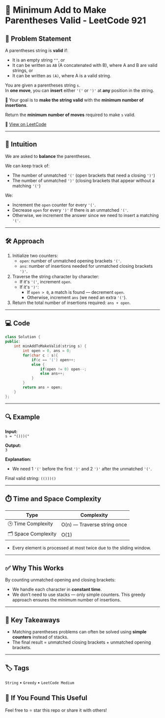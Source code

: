 # 🧮 Minimum Add to Make Parentheses Valid - LeetCode 921

## 📄 Problem Statement

A parentheses string is **valid** if:

- It is an empty string `""`, or
- It can be written as `AB` (A concatenated with B), where A and B are valid strings, or
- It can be written as `(A)`, where A is a valid string.

You are given a parentheses string `s`.  
In **one move**, you can **insert** either `'('` or `')'` at **any** position in the string.

🔁 Your goal is to **make the string valid** with the **minimum number of insertions**.

Return the **minimum number of moves** required to make `s` valid.

🔗 [View on LeetCode](https://leetcode.com/problems/minimum-add-to-make-parentheses-valid)

---

## 🧠 Intuition

We are asked to **balance** the parentheses.

We can keep track of:
- The number of unmatched `'('` (open brackets that need a closing `')'`)
- The number of unmatched `')'` (closing brackets that appear without a matching `'('`)

We:
- Increment the `open` counter for every `'('`.
- Decrease `open` for every `')'` if there is an unmatched `'('`.
- Otherwise, we increment the answer since we need to insert a matching `'('`.

---

## 🛠️ Approach

1. Initialize two counters:
   - `open`: number of unmatched opening brackets `'('`.
   - `ans`: number of insertions needed for unmatched closing brackets `')'`.
2. Traverse the string character by character:
   - If it's `'('`, increment `open`.
   - If it's `')'`:
     - If `open > 0`, a match is found — decrement `open`.
     - Otherwise, increment `ans` (we need an extra `'('`).
3. Return the total number of insertions required: `ans + open`.

---

## 💻 Code

```cpp
class Solution {
public:
    int minAddToMakeValid(string s) {
        int open = 0, ans = 0;
        for(char c : s){
            if(c == '(') open++;
            else {
                if(open != 0) open--;
                else ans++;
            }
        }
        return ans + open;
    }
};
```

---

## 🔍 Example

**Input:**  
`s = "()))("` 

**Output:**  
`3`  

**Explanation:**  
- We need 1 `'('` before the first `')'` and 2 `')'` after the unmatched `'('`.

Final valid string: `(()))()`

---

## ⏱️ Time and Space Complexity

| Type | Complexity |
|------|------------|
| 🕒 Time Complexity | O(n) — Traverse string once |
| 🗂 Space Complexity | O(1) |

- Every element is processed at most twice due to the sliding window.

---

## ✅ Why This Works

By counting unmatched opening and closing brackets:
  - We handle each character in **constant time**.
  - We don’t need to use stacks — only simple counters.
This greedy approach ensures the minimum number of insertions.

---

## 📌 Key Takeaways

- Matching parentheses problems can often be solved using **simple counters** instead of stacks.
- The final result = unmatched closing brackets + unmatched opening brackets.

---

## 🏷️ Tags

`String` • `Greedy` • `LeetCode Medium`

## 🙌 If You Found This Useful
Feel free to ⭐ star this repo or share it with others!

